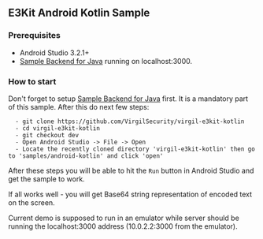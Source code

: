 ## E3Kit Android Kotlin Sample

### Prerequisites 
  - Android Studio 3.2.1+
  - [Sample Backend for Java](https://github.com/VirgilSecurity/sample-backend-java) running on localhost:3000.
  
### How to start
Don't forget to setup [Sample Backend for Java](https://github.com/VirgilSecurity/sample-backend-java) first. It is a mandatory part of this sample. After this do next few steps:

```
  - git clone https://github.com/VirgilSecurity/virgil-e3kit-kotlin
  - cd virgil-e3kit-kotlin
  - git checkout dev
  - Open Android Studio -> File -> Open
  - Locate the recently cloned directory 'virgil-e3kit-kotlin' then go to 'samples/android-kotlin' and click 'open'
```
  
After these steps you will be able to hit the `Run` button in Android Studio and get the sample to work.

If all works well - you will get Base64 string representation of encoded text on the screen.

Current demo is supposed to run in an emulator while server should be running the localhost:3000 address (10.0.2.2:3000 from the emulator).
